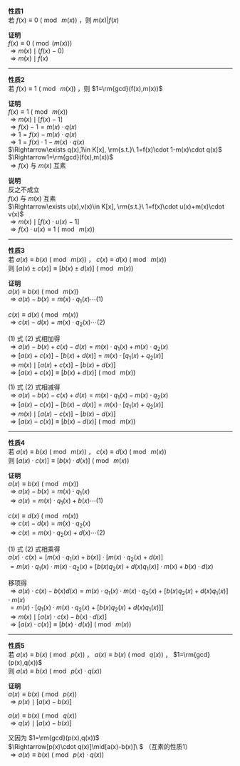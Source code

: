 **性质1**  
若 $f(x)\equiv 0\ (\bmod\ m(x))$ ，则 $m(x)|f(x)$  
  
**证明**  
$f(x)\equiv 0\ (\bmod(m(x)))$  
$\Rightarrow m(x)\mid(f(x)-0)$  
$\Rightarrow m(x)\mid f(x)$  
  
---  
  
**性质2**  
若 $f(x)\equiv 1\ (\bmod\ m(x))$ ，则 $1=\rm{gcd}(f(x),m(x))$  
  
**证明**  
$f(x)\equiv 1\ (\bmod\ m(x))$  
$\Rightarrow m(x)\mid[f(x)-1]$  
$\Rightarrow f(x)-1=m(x)\cdot q(x)$  
$\Rightarrow 1=f(x)-m(x)\cdot q(x)$  
$\Rightarrow 1=f(x)\cdot 1-m(x)\cdot q(x)$  
$\Rightarrow\exists q(x),1\in K[x], \rm{s.t.}\ 1=f(x)\cdot 1-m(x)\cdot q(x)$  
$\Rightarrow1=\rm{gcd}(f(x),m(x))$  
$\Rightarrow f(x)$ 与 $m(x)$ 互素  
  
**说明**  
反之不成立  
$f(x)$ 与 $m(x)$ 互素  
$\Rightarrow\exists u(x),v(x)\in K[x], \rm{s.t.}\ 1=f(x)\cdot u(x)+m(x)\cdot v(x)$  
$\Rightarrow m(x)\mid[f(x)\cdot u(x)-1]$  
$\Rightarrow f(x)\cdot u(x)\equiv1\ (\bmod\ m(x))$  
  
---  
  
**性质3**  
若 $a(x)\equiv b(x)\ (\bmod\ m(x))$ ， $c(x)\equiv d(x)\ (\bmod\ m(x))$  
则 $[a(x)\pm c(x)]\equiv[b(x)\pm d(x)]\ (\bmod\ m(x))$  
  
**证明**  
$a(x)\equiv b(x)\ (\bmod\ m(x))$  
$\Rightarrow a(x)-b(x)=m(x)\cdot q_1(x)\cdots(1)$  
  
$c(x)\equiv d(x)\ (\bmod\ m(x))$  
$\Rightarrow c(x)-d(x)=m(x)\cdot q_2(x)\cdots(2)$  
  
$(1)$ 式 $(2)$ 式相加得  
$\Rightarrow a(x)-b(x)+c(x)-d(x)=m(x)\cdot q_1(x)+m(x)\cdot q_2(x)$  
$\Rightarrow [a(x)+c(x)]-[b(x)+d(x)]=m(x)\cdot[q_1(x)+q_2(x)]$  
$\Rightarrow m(x)\mid[a(x)+c(x)]-[b(x)+d(x)]$  
$\Rightarrow [a(x)+c(x)]\equiv[b(x)+d(x)]\ (\bmod\ m(x))$  
  
$(1)$ 式 $(2)$ 式相减得  
$\Rightarrow a(x)-b(x)-c(x)+d(x)=m(x)\cdot q_1(x)-m(x)\cdot q_2(x)$  
$\Rightarrow [a(x)-c(x)]-[b(x)-d(x)]=m(x)\cdot[q_1(x)+q_2(x)]$  
$\Rightarrow m(x)\mid[a(x)-c(x)]-[b(x)-d(x)]$  
$\Rightarrow [a(x)-c(x)]\equiv[b(x)-d(x)]\ (\bmod\ m(x))$  
  
---  
  
**性质4**  
若 $a(x)\equiv b(x)\ (\bmod\ m(x))$ ， $c(x)\equiv d(x)\ (\bmod\ m(x))$  
则 $[a(x)\cdot c(x)]\equiv[b(x)\cdot d(x)]\ (\bmod\ m(x))$  
  
**证明**  
$a(x)\equiv b(x)\ (\bmod\ m(x))$  
$\Rightarrow a(x)-b(x)=m(x)\cdot q_1(x)$  
$\Rightarrow a(x)=m(x)\cdot q_1(x)+b(x)\cdots(1)$  
  
$c(x)\equiv d(x)\ (\bmod\ m(x))$  
$\Rightarrow c(x)-d(x)=m(x)\cdot q_2(x)$  
$\Rightarrow c(x)=m(x)\cdot q_2(x)+d(x)\cdots(2)$  
  
$(1)$ 式 $(2)$ 式相乘得  
$a(x)\cdot c(x)=[m(x)\cdot q_1(x)+b(x)]\cdot[m(x)\cdot q_2(x)+d(x)]$  
$=m(x)\cdot q_1(x)\cdot m(x)\cdot q_2(x)+[b(x)q_2(x)+d(x)q_1(x)]\cdot m(x)+b(x)\cdot d(x)$  
  
移项得  
$\Rightarrow a(x)\cdot c(x)-b(x)d(x)=m(x)\cdot q_1(x)\cdot m(x)\cdot q_2(x)+[b(x)q_2(x)+d(x)q_1(x)]\cdot m(x)$  
$=m(x)\cdot[q_1(x)\cdot m(x)\cdot q_2(x)+[b(x)q_2(x)+d(x)q_1(x)]]$  
$\Rightarrow m(x)\mid[a(x)\cdot c(x)-b(x)\cdot d(x)]$  
$\Rightarrow [a(x)\cdot c(x)]\equiv[b(x)\cdot d(x)]\ (\bmod\ m(x))$  
  
---  
  
**性质5**  
若 $a(x)\equiv b(x)\ (\bmod\ p(x))$ ， $a(x)\equiv b(x)\ (\bmod\ q(x))$ ， $1=\rm{gcd}(p(x),q(x))$  
则 $a(x)\equiv b(x)\ (\bmod\ p(x)\cdot q(x))$  
  
**证明**  
$a(x)\equiv b(x)\ (\bmod\ p(x))$  
$\Rightarrow p(x)\mid[a(x)-b(x)]$  
  
$a(x)\equiv b(x)\ (\bmod\ q(x))$  
$\Rightarrow q(x)\mid[a(x)-b(x)]$  
  
又因为 $1=\rm{gcd}(p(x),q(x))$  
$\Rightarrow[p(x)\cdot q(x)]\mid[a(x)-b(x)]\ $ （互素的性质1）  
$\Rightarrow a(x)\equiv b(x)\ (\bmod\ p(x)\cdot q(x))$  
